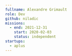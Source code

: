 ```yaml
---
fullname: Alexandre Grimault
role: Dev
github: niladic
missions:
  - end: 2021-12-31
    start: 2020-02-03
    status: independent
startups:
  - aplus
---
```

